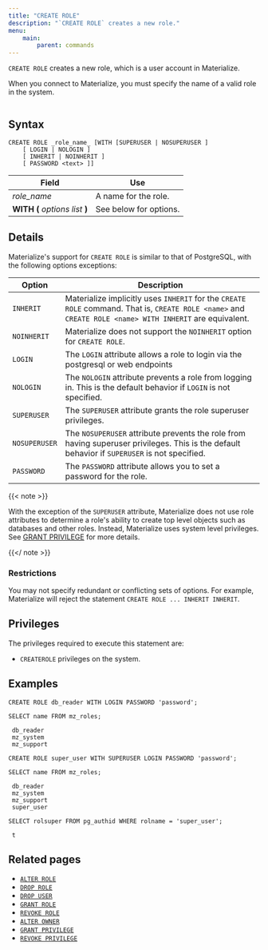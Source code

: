 ```yaml
---
title: "CREATE ROLE"
description: "`CREATE ROLE` creates a new role."
menu:
    main:
        parent: commands
---
```


`CREATE ROLE` creates a new role, which is a user account in Materialize.

When you connect to Materialize, you must specify the name of a valid role in
the system.

```mzsql

```

## Syntax

```mzsql
CREATE ROLE _role_name_ [WITH [SUPERUSER | NOSUPERUSER ]
    [ LOGIN | NOLOGIN ]
    [ INHERIT | NOINHERIT ]
    [ PASSWORD <text> ]]
```

| Field                           | Use                    |
| ------------------------------- | ---------------------- |
| _role_name_                     | A name for the role.   |
| **WITH (** _options list_ **)** | See below for options. |

## Details

Materialize's support for `CREATE ROLE` is similar to that of PostgreSQL, with
the following options exceptions:

| Option        | Description                                                                                                                                              |
| ------------- | -------------------------------------------------------------------------------------------------------------------------------------------------------- |
| `INHERIT`     | Materialize implicitly uses `INHERIT` for the `CREATE ROLE` command. That is, `CREATE ROLE <name>` and `CREATE ROLE <name> WITH INHERIT` are equivalent. |
| `NOINHERIT`   | Materialize does not support the `NOINHERIT` option for `CREATE ROLE`.                                                                                   |
| `LOGIN`       | The `LOGIN` attribute allows a role to login via the postgresql or web endpoints                                                                         |
| `NOLOGIN`     | The `NOLOGIN` attribute prevents a role from logging in. This is the default behavior if `LOGIN` is not specified.                                       |
| `SUPERUSER`   | The `SUPERUSER` attribute grants the role superuser privileges.                                                                                          |
| `NOSUPERUSER` | The `NOSUPERUSER` attribute prevents the role from having superuser privileges. This is the default behavior if `SUPERUSER` is not specified.            |
| `PASSWORD`    | The `PASSWORD` attribute allows you to set a password for the role.                                                                                      |

{{< note >}}

With the exception of the `SUPERUSER` attribute, Materialize does not use role attributes to determine a role's ability to create
top level objects such as databases and other roles. Instead, Materialize uses
system level privileges. See [GRANT PRIVILEGE](../grant-privilege) for more
details.

{{</ note >}}

### Restrictions

You may not specify redundant or conflicting sets of options. For example,
Materialize will reject the statement `CREATE ROLE ... INHERIT INHERIT`.

## Privileges

The privileges required to execute this statement are:

-   `CREATEROLE` privileges on the system.

## Examples

```mzsql
CREATE ROLE db_reader WITH LOGIN PASSWORD 'password';
```

```mzsql
SELECT name FROM mz_roles;
```

```nofmt
 db_reader
 mz_system
 mz_support
```

```mzsql
CREATE ROLE super_user WITH SUPERUSER LOGIN PASSWORD 'password';
```

```mzsql
SELECT name FROM mz_roles;
```

```nofmt
 db_reader
 mz_system
 mz_support
 super_user
```

```mzsql
SELECT rolsuper FROM pg_authid WHERE rolname = 'super_user';
```

```nofmt
 t
```

## Related pages

-   [`ALTER ROLE`](../alter-role)
-   [`DROP ROLE`](../drop-role)
-   [`DROP USER`](../drop-user)
-   [`GRANT ROLE`](../grant-role)
-   [`REVOKE ROLE`](../revoke-role)
-   [`ALTER OWNER`](../alter-owner)
-   [`GRANT PRIVILEGE`](../grant-privilege)
-   [`REVOKE PRIVILEGE`](../revoke-privilege)
